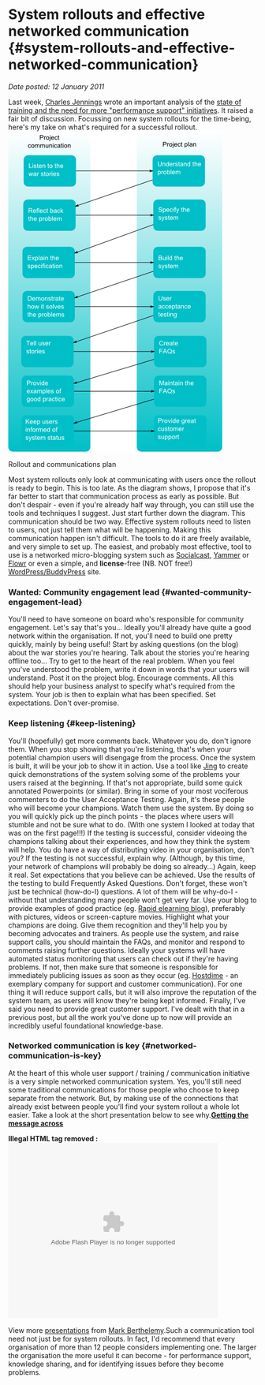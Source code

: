 # System rollouts and effective networked communication {#system-rollouts-and-effective-networked-communication}

_Date posted: 12 January 2011_

Last week, [Charles Jennings](http://charles-jennings.blogspot.com/) wrote an important analysis of the [state of training and the need for more "performance support" initiatives](http://charles-jennings.blogspot.com/2010/12/who-needs-training-again.html). It raised a fair bit of discussion. Focussing on new system rollouts for the time-being, here's my take on what's required for a successful rollout.[![Rollout and communications plan](./exportlc.php_files/rollout_plan.png)](./exportlc.php_files/rollout_plan.png)

Rollout and communications plan

Most system rollouts only look at communicating with users once the rollout is ready to begin. This is too late. As the diagram shows, I propose that it's far better to start that communication process as early as possible. But don't despair - even if you're already half way through, you can still use the tools and techniques I suggest. Just start further down the diagram. This communication should be two way. Effective system rollouts need to listen to users, not just tell them what will be happening. Making this communication happen isn't difficult. The tools to do it are freely available, and very simple to set up. The easiest, and probably most effective, tool to use is a networked micro-blogging system such as [Socialcast](https://www.socialcast.com/), [Yammer](https://www.yammer.com/) or [Flowr](http://theflowr.com/) or even a simple, and **license**-free (NB. NOT free!) [WordPress/BuddyPress](http://buddypress.org/) site.

### Wanted: Community engagement lead {#wanted-community-engagement-lead}

You'll need to have someone on board who's responsible for community engagement. Let's say that's you... Ideally you'll already have quite a good network within the organisation. If not, you'll need to build one pretty quickly, mainly by being useful! Start by asking questions (on the blog) about the war stories you're hearing. Talk about the stories you're hearing offline too... Try to get to the heart of the real problem. When you feel you've understood the problem, write it down in words that your users will understand. Post it on the project blog. Encourage comments. All this should help your business analyst to specify what's required from the system. Your job is then to explain what has been specified. Set expectations. Don't over-promise.

### Keep listening {#keep-listening}

You'll (hopefully) get more comments back. Whatever you do, don't ignore them. When you stop showing that you're listening, that's when your potential champion users will disengage from the process. Once the system is built, it will be your job to show it in action. Use a tool like [Jing](http://www.techsmith.com/jing/) to create quick demonstrations of the system solving some of the problems your users raised at the beginning. If that's not appropriate, build some quick annotated Powerpoints (or similar). Bring in some of your most vociferous commenters to do the User Acceptance Testing. Again, it's these people who will become your champions. Watch them use the system. By doing so you will quickly pick up the pinch points - the places where users will stumble and not be sure what to do. (With one system I looked at today that was on the first page!!!) If the testing is successful, consider videoing the champions talking about their experiences, and how they think the system will help. You do have a way of distributing video in your organisation, don't you? If the testing is not successful, explain why. (Although, by this time, your network of champions will probably be doing so already...) Again, keep it real. Set expectations that you believe can be achieved. Use the results of the testing to build Frequently Asked Questions. Don't forget, these won't just be technical (how-do-I) questions. A lot of them will be why-do-I - without that understanding many people won't get very far. Use your blog to provide examples of good practice (eg. [Rapid elearning blog](http://www.articulate.com/rapid-elearning/)), preferably with pictures, videos or screen-capture movies. Highlight what your champions are doing. Give them recognition and they'll help you by becoming advocates and trainers. As people use the system, and raise support calls, you should maintain the FAQs, and monitor and respond to comments raising further questions. Ideally your systems will have automated status monitoring that users can check out if they're having problems. If not, then make sure that someone is responsible for immediately publicing issues as soon as they occur (eg. [Hostdime](http://status.hostdime.com/) - an exemplary company for support and customer communication). For one thing it will reduce support calls, but it will also improve the reputation of the system team, as users will know they're being kept informed. Finally, I've said you need to provide great customer support. I've dealt with that in a previous post, but all the work you've done up to now will provide an incredibly useful foundational knowledge-base.

### Networked communication is key {#networked-communication-is-key}

At the heart of this whole user support / training / communication initiative is a very simple networked communication system. Yes, you'll still need some traditional communications for those people who choose to keep separate from the network. But, by making use of the connections that already exist between people you'll find your system rollout a whole lot easier. Take a look at the short presentation below to see why.**[Getting the message across](http://www.slideshare.net/berthelemy/getting-message-across)**

**Illegal HTML tag removed :** <param name="movie" value="http://static.slidesharecdn.com/swf/ssplayer2.swf?doc=gettingmessageacross-100609090553-phpapp01&amp;stripped_title=getting-message-across&amp;userName=berthelemy"><param name="allowFullScreen" value="true"><param name="allowScriptAccess" value="always"><embed name="__sse4451972" src="http://static.slidesharecdn.com/swf/ssplayer2.swf?doc=gettingmessageacross-100609090553-phpapp01&amp;stripped_title=getting-message-across&amp;userName=berthelemy" type="application/x-shockwave-flash" allowscriptaccess="always" allowfullscreen="true" width="425" height="355">

View more [presentations](http://www.slideshare.net/) from [Mark Berthelemy](http://www.slideshare.net/berthelemy).Such a communication tool need not just be for system rollouts. In fact, I'd recommend that every organisation of more than 12 people considers implementing one. The larger the organisation the more useful it can become - for performance support, knowledge sharing, and for identifying issues before they become problems.